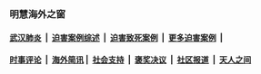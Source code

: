 
### 明慧海外之窗

####  [武汉肺炎](indexes/365.md?t=03051900) &nbsp;|&nbsp;  [迫害案例综述](indexes/328.md?t=03051900) &nbsp;|&nbsp; [迫害致死案例](indexes/277.md?t=03051900)  &nbsp;|&nbsp; [更多迫害案例](indexes/81.md?t=03051900)  &nbsp;|&nbsp; 
####  [时事评论](indexes/19.md?t=03051900) &nbsp;|&nbsp; [海外简讯](indexes/245.md?t=03051900)&nbsp;|&nbsp;  [社会支持](indexes/140.md?t=03051900) &nbsp;|&nbsp; [褒奖决议](indexes/282.md?t=03051900) &nbsp;|&nbsp; [社区报道](indexes/91.md?t=03051900)  &nbsp;|&nbsp; [天人之间](indexes/78.md?t=03051900) 

